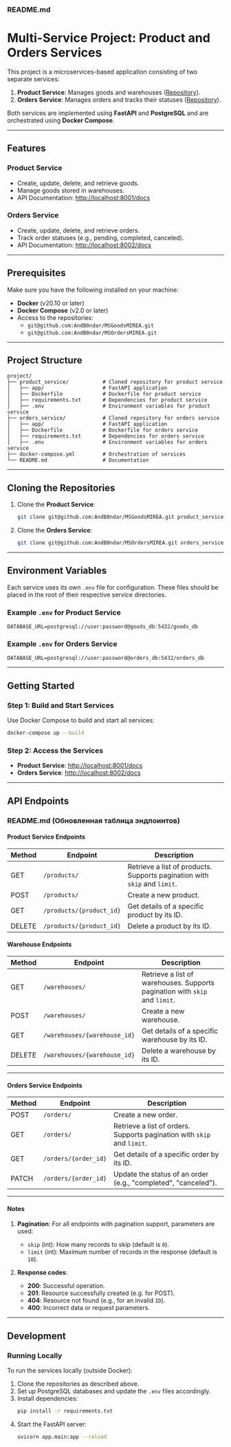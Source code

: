 ### README.md

# Multi-Service Project: Product and Orders Services

This project is a microservices-based application consisting of two separate services:

1. **Product Service**: Manages goods and warehouses ([Repository](git@github.com:AndB0ndar/MSGoodsMIREA.git)).
2. **Orders Service**: Manages orders and tracks their statuses ([Repository](git@github.com:AndB0ndar/MSOrdersMIREA.git)).

Both services are implemented using **FastAPI** and **PostgreSQL** and are orchestrated using **Docker Compose**.

---

## Features

### Product Service
- Create, update, delete, and retrieve goods.
- Manage goods stored in warehouses.
- API Documentation: [http://localhost:8001/docs](http://localhost:8001/docs)

### Orders Service
- Create, update, delete, and retrieve orders.
- Track order statuses (e.g., pending, completed, canceled).
- API Documentation: [http://localhost:8002/docs](http://localhost:8002/docs)

---

## Prerequisites

Make sure you have the following installed on your machine:
- **Docker** (v20.10 or later)
- **Docker Compose** (v2.0 or later)
- Access to the repositories:
  - `git@github.com:AndB0ndar/MSGoodsMIREA.git`
  - `git@github.com:AndB0ndar/MSOrdersMIREA.git`

---

## Project Structure

```plaintext
project/
├── product_service/           # Cloned repository for product service
│   ├── app/                   # FastAPI application
│   ├── Dockerfile             # Dockerfile for product service
│   ├── requirements.txt       # Dependencies for product service
│   ├── .env                   # Environment variables for product service
├── orders_service/            # Cloned repository for orders service
│   ├── app/                   # FastAPI application
│   ├── Dockerfile             # Dockerfile for orders service
│   ├── requirements.txt       # Dependencies for orders service
│   ├── .env                   # Environment variables for orders service
├── docker-compose.yml         # Orchestration of services
└── README.md                  # Documentation
```

---

## Cloning the Repositories

1. Clone the **Product Service**:
   ```bash
   git clone git@github.com:AndB0ndar/MSGoodsMIREA.git product_service
   ```

2. Clone the **Orders Service**:
   ```bash
   git clone git@github.com:AndB0ndar/MSOrdersMIREA.git orders_service
   ```

---

## Environment Variables

Each service uses its own `.env` file for configuration. These files should be placed in the root of their respective service directories.

### Example `.env` for Product Service
```plaintext
DATABASE_URL=postgresql://user:password@goods_db:5432/goods_db
```

### Example `.env` for Orders Service
```plaintext
DATABASE_URL=postgresql://user:password@orders_db:5432/orders_db
```

---

## Getting Started

### Step 1: Build and Start Services
Use Docker Compose to build and start all services:
```bash
docker-compose up --build
```

### Step 2: Access the Services
- **Product Service**: [http://localhost:8001/docs](http://localhost:8001/docs)
- **Orders Service**: [http://localhost:8002/docs](http://localhost:8002/docs)

---

## API Endpoints

### README.md (Обновленная таблица эндпоинтов)

#### **Product Service Endpoints**

| Method | Endpoint                 | Description                             |
|--------|--------------------------|-----------------------------------------|
| GET    | `/products/`             | Retrieve a list of products. Supports pagination with `skip` and `limit`. |
| POST   | `/products/`             | Create a new product.                  |
| GET    | `/products/{product_id}` | Get details of a specific product by its ID. |
| DELETE | `/products/{product_id}` | Delete a product by its ID.            |

#### **Warehouse Endpoints**

| Method | Endpoint                     | Description                             |
|--------|------------------------------|-----------------------------------------|
| GET    | `/warehouses/`               | Retrieve a list of warehouses. Supports pagination with `skip` and `limit`. |
| POST   | `/warehouses/`               | Create a new warehouse.                |
| GET    | `/warehouses/{warehouse_id}` | Get details of a specific warehouse by its ID. |
| DELETE | `/warehouses/{warehouse_id}` | Delete a warehouse by its ID.          |

---

#### **Orders Service Endpoints**

| Method | Endpoint                 | Description                             |
|--------|--------------------------|-----------------------------------------|
| POST   | `/orders/`               | Create a new order.                     |
| GET    | `/orders/`               | Retrieve a list of orders. Supports pagination with `skip` and `limit`. |
| GET    | `/orders/{order_id}`     | Get details of a specific order by its ID. |
| PATCH  | `/orders/{order_id}`     | Update the status of an order (e.g., "completed", "canceled"). | 

--- 

#### Notes

1. **Pagination**: For all endpoints with pagination support, parameters are used:
   - `skip` (int): How many records to skip (default is `0`).
   - `limit` (int): Maximum number of records in the response (default is `10`).

2. **Response codes**:
   - **200**: Successful operation.
   - **201**: Resource successfully created (e.g. for POST).
   - **404**: Resource not found (e.g., for an invalid `ID`).
   - **400**: Incorrect data or request parameters.

---

## Development

### Running Locally
To run the services locally (outside Docker):
1. Clone the repositories as described above.
2. Set up PostgreSQL databases and update the `.env` files accordingly.
3. Install dependencies:
   ```bash
   pip install -r requirements.txt
   ```
4. Start the FastAPI server:
   ```bash
   uvicorn app.main:app --reload
   ```

